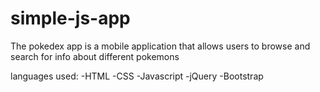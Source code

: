 # simple-js-app
 
 The pokedex app is a mobile application that allows users to browse and search for info about different pokemons
 
 languages used:
 -HTML
 -CSS
 -Javascript
 -jQuery
 -Bootstrap
